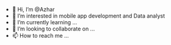 - 👋 Hi, I’m @Azhar
- 👀 I’m interested in mobile app development and Data analyst
- 🌱 I’m currently learning ...
- 💞️ I’m looking to collaborate on ...
- 📫 How to reach me ...

<!---
Azhar997/Azhar997 is a ✨ special ✨ repository because its `README.md` (this file) appears on your GitHub profile.
You can click the Preview link to take a look at your changes.
--->
